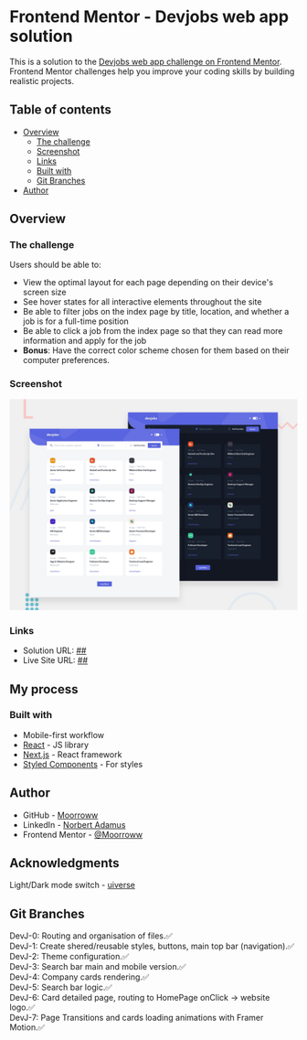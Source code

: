 # Frontend Mentor - Devjobs web app solution

This is a solution to the [Devjobs web app challenge on Frontend Mentor](https://www.frontendmentor.io/challenges/devjobs-web-app-HuvC_LP4l). Frontend Mentor challenges help you improve your coding skills by building realistic projects.

## Table of contents

- [Overview](#overview)
  - [The challenge](#the-challenge)
  - [Screenshot](#screenshot)
  - [Links](#links)
  - [Built with](#built-with)
  - [Git Branches](#git-branches)
- [Author](#author)

## Overview

### The challenge

Users should be able to:

- View the optimal layout for each page depending on their device's screen size
- See hover states for all interactive elements throughout the site
- Be able to filter jobs on the index page by title, location, and whether a job is for a full-time position
- Be able to click a job from the index page so that they can read more information and apply for the job
- **Bonus**: Have the correct color scheme chosen for them based on their computer preferences.

### Screenshot

![](./screenshot.jpg)

### Links

- Solution URL: [##](url)
- Live Site URL: [##](url)

## My process

### Built with

- Mobile-first workflow
- [React](https://reactjs.org/) - JS library
- [Next.js](https://nextjs.org/) - React framework
- [Styled Components](https://styled-components.com/) - For styles

## Author

- GitHub - [Moorroww](https://github.com/Moorroww/)
- LinkedIn - [Norbert Adamus](https://www.linkedin.com/in/norbert-adamus-6248291b6)
- Frontend Mentor - [@Moorroww](https://www.frontendmentor.io/profile/Moorroww)

## Acknowledgments

Light/Dark mode switch - [uiverse](https://uiverse.io/checkboxes)

## Git Branches

DevJ-0: Routing and organisation of files.✅  
DevJ-1: Create shered/reusable styles, buttons, main top bar (navigation).✅  
DevJ-2: Theme configuration.✅  
DevJ-3: Search bar main and mobile version.✅  
DevJ-4: Company cards rendering.✅  
DevJ-5: Search bar logic.✅  
DevJ-6: Card detailed page, routing to HomePage onClick -> website logo.✅  
DevJ-7: Page Transitions and cards loading animations with Framer Motion.✅
